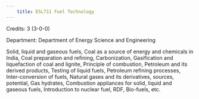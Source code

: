 ```yaml
---
    title: ESL711 Fuel Technology
---
```

Credits: 3 (3-0-0)

Department: Department of Energy Science and Engineering

Solid, liquid and gaseous fuels, Coal as a source of energy and chemicals in India, Coal preparation and refining, Carbonization, Gasification and liquefaction of coal and lignite, Principle of combustion, Petroleum and its derived products, Testing of liquid fuels, Petroleum refining processes, Inter-conversion of fuels, Natural gases and its derivatives, sources, potential, Gas hydrates, Combustion appliances for solid, liquid and gaseous fuels, Introduction to nuclear fuel, RDF, Bio-fuels, etc.